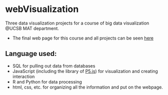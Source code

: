 # webVisualization

Three data visualization projects for a course of big data visualization @UCSB MAT department. 

* The final web page for this course and all projects can be seen [here](https://vislab.mat.ucsb.edu/2020.html)

## Language used:

* SQL for pulling out data from databases
* JavaScript (including the library of [P5.js](https://p5js.org/get-started/)) for visualization and creating interaction
* R and Python for data processing
* html, css, etc. for organizing all the information and put on the webpage.
